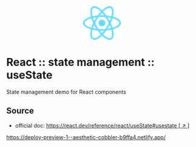 <div style="text-align: center">
   <img src="./assets/images/React-icon.svg" alt="DOM Tree" width="100" />
</div>

# React :: state management :: useState

State management demo for React components

## Source
* official doc: [https://react.dev/reference/react/useState#usestate [ ↗ ] ](https://react.dev/reference/react/useState#usestate)

https://deploy-preview-1--aesthetic-cobbler-b9ffa4.netlify.app/